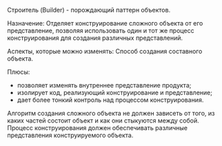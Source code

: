 Строитель (Builder) - порождающий паттерн объектов.

Назначение: Отделяет конструирование сложного объекта от его представление, позволяя использовать один и тот же процесс конструирования для создания различных представлений.

Аспекты, которые можно изменять: Способ создания составного объекта.

Плюсы: 
   
   - позволяет изменять внутреннее представление продукта;
   - изолирует код, реализующий конструирование и представление;
   - дает более тонкий контроль над процессом конструирования.

Алгоритм создания сложного объекта не должен зависеть от того, из каких частей состоит объект и как они стыкуются между собой. Процесс конструирования должен обеспечивать различные представления конструируемого объекта.

